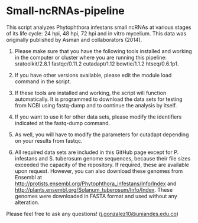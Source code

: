 # Small-ncRNAs-pipeline
This script analyzes Phytophthora infestans small ncRNAs at various stages of its life cycle: 24 hpi, 48 hpi, 72 hpi and in vitro mycelium. 
This data was originally published by Asman and collaborators (2014). 
1. Please make sure that you have the following tools installed and working in the computer or cluster where you are running this pipeline: 
sratoolkit/2.8.1
fastqc/0.11.2
cutadapt/1.12
bowtie/1.1.2
htseq/0.6.1p1. 

2. If you have other versions available, please edit the module load command in the script.

3. If these tools are installed and working, the script will function automatically. 
It is programmed to download the data sets for testing from NCBI using fastq-dump and to continue the analysis by itself.

4. If you want to use it for other data sets, please modify the identifiers indicated at the fastq-dump command.

5. As well, you will have to modify the parameters for cutadapt depending on your results from fastqc.

6. All required data sets are included in this GitHub page except for P. infestans and S. tuberosum genome sequences, because their file sizes exceeded the capacity of the repository. If required, these are available upon request. However, you can also download these genomes from Ensembl at http://protists.ensembl.org/Phytophthora_infestans/Info/Index and http://plants.ensembl.org/Solanum_tuberosum/Info/Index.
These genomes were downloaded in FASTA format and used without any alteration.

Please feel free to ask any questions! (j.gonzalez10@uniandes.edu.co)

